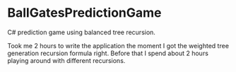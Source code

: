 # BallGatesPredictionGame
C# prediction game using balanced tree recursion.

Took me 2 hours to write the application the moment I got the weighted tree generation recursion formula right. 
Before that I spend about 2 hours playing around with different recursions.
